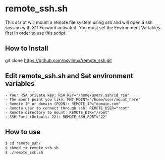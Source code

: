 # remote_ssh.sh

This script will mount a remote file system using ssh and will open a ssh session with X11 Forward activated.
You must set the Environment Variables first in order to use this script.


## How to Install

git clone https://github.com/psylinux/remote_ssh.git

## Edit remote_ssh.sh and Set environment variables
	- Your RSA private key: RSA_KEY="/home/user/.ssh/id_rsa"
	- The mount point you like: MNT_POINT="/home/user/mount_here"
	- Remote IP or domain (FQDN): REMOTE_IP="domain.com"
	- Remote user to connect through ssh: REMOTE_USER="root"
	- Remote directory to mount: REMOTE_DIR="/root"
	- SSH Port (Default: 22): REMOTE_SSH_PORT="22"


## How to use

```sh
$ cd remote_ssh/
$ chmod +x remote_ssh.sh
$ ./remote_ssh.sh
```
